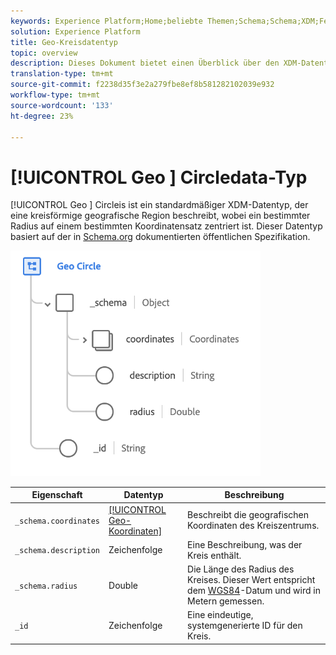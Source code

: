 ```yaml
---
keywords: Experience Platform;Home;beliebte Themen;Schema;Schema;XDM;Felder;Schemas;Schemas;Geo;Kreis;Datentyp;Datentyp;Datentyp;
solution: Experience Platform
title: Geo-Kreisdatentyp
topic: overview
description: Dieses Dokument bietet einen Überblick über den XDM-Datentyp für Geo Circle.
translation-type: tm+mt
source-git-commit: f2238d35f3e2a279fbe8ef8b581282102039e932
workflow-type: tm+mt
source-wordcount: '133'
ht-degree: 23%

---
```



# [!UICONTROL Geo ] Circledata-Typ

[!UICONTROL Geo ] Circleis ist ein standardmäßiger XDM-Datentyp, der eine kreisförmige geografische Region beschreibt, wobei ein bestimmter Radius auf einem bestimmten Koordinatensatz zentriert ist. Dieser Datentyp basiert auf der in [Schema.org](http://schema.org/GeoCircle) dokumentierten öffentlichen Spezifikation.

<img src="../images/data-types/geo-circle.png" width="400" /><br />

| Eigenschaft | Datentyp | Beschreibung |
| --- | --- | --- |
| `_schema.coordinates` | [[!UICONTROL Geo-Koordinaten]](./geo-coordinates.md) | Beschreibt die geografischen Koordinaten des Kreiszentrums. |
| `_schema.description` | Zeichenfolge | Eine Beschreibung, was der Kreis enthält. |
| `_schema.radius` | Double | Die Länge des Radius des Kreises. Dieser Wert entspricht dem [WGS84](http://gisgeography.com/wgs84-world-geodetic-system/)-Datum und wird in Metern gemessen. |
| `_id` | Zeichenfolge | Eine eindeutige, systemgenerierte ID für den Kreis. |

